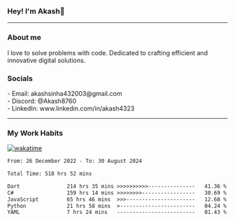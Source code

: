<h3>Hey! I'm Akash👋</h3>

--- 

<h3>About me</h3>
I love to solve problems with code. Dedicated to crafting efficient and innovative digital solutions.

<h3>Socials</h3>
 - Email: akashsinha432003@gmail.com<br>
 - Discord: @Akash8760<br>
 - LinkedIn: www.linkedin.com/in/akash4323<br>


---

<h3>My Work Habits</h3>

[![wakatime](https://wakatime.com/badge/user/938b2951-49cf-4810-9b9e-c17cde3d3343.svg)](https://wakatime.com/@938b2951-49cf-4810-9b9e-c17cde3d3343)

<!--START_SECTION:waka-->

```txt
From: 26 December 2022 - To: 30 August 2024

Total Time: 518 hrs 52 mins

Dart               214 hrs 35 mins >>>>>>>>>>---------------   41.36 %
C#                 159 hrs 14 mins >>>>>>>>-----------------   30.69 %
JavaScript         65 hrs 46 mins  >>>----------------------   12.68 %
Python             21 hrs 58 mins  >------------------------   04.24 %
YAML               7 hrs 24 mins   -------------------------   01.43 %
```

<!--END_SECTION:waka-->

